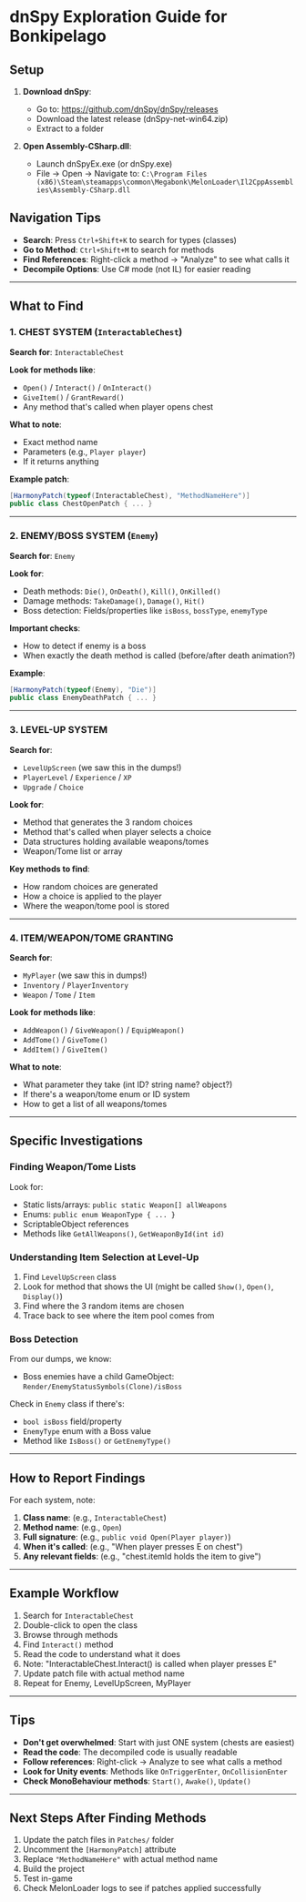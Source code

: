 # dnSpy Exploration Guide for Bonkipelago

## Setup

1. **Download dnSpy**:
   - Go to: https://github.com/dnSpy/dnSpy/releases
   - Download the latest release (dnSpy-net-win64.zip)
   - Extract to a folder

2. **Open Assembly-CSharp.dll**:
   - Launch dnSpyEx.exe (or dnSpy.exe)
   - File → Open → Navigate to:
     `C:\Program Files (x86)\Steam\steamapps\common\Megabonk\MelonLoader\Il2CppAssemblies\Assembly-CSharp.dll`

## Navigation Tips

- **Search**: Press `Ctrl+Shift+K` to search for types (classes)
- **Go to Method**: `Ctrl+Shift+M` to search for methods
- **Find References**: Right-click a method → "Analyze" to see what calls it
- **Decompile Options**: Use C# mode (not IL) for easier reading

---

## What to Find

### 1. CHEST SYSTEM (`InteractableChest`)

**Search for**: `InteractableChest`

**Look for methods like**:
- `Open()` / `Interact()` / `OnInteract()`
- `GiveItem()` / `GrantReward()`
- Any method that's called when player opens chest

**What to note**:
- Exact method name
- Parameters (e.g., `Player player`)
- If it returns anything

**Example patch**:
```csharp
[HarmonyPatch(typeof(InteractableChest), "MethodNameHere")]
public class ChestOpenPatch { ... }
```

---

### 2. ENEMY/BOSS SYSTEM (`Enemy`)

**Search for**: `Enemy`

**Look for**:
- Death methods: `Die()`, `OnDeath()`, `Kill()`, `OnKilled()`
- Damage methods: `TakeDamage()`, `Damage()`, `Hit()`
- Boss detection: Fields/properties like `isBoss`, `bossType`, `enemyType`

**Important checks**:
- How to detect if enemy is a boss
- When exactly the death method is called (before/after death animation?)

**Example**:
```csharp
[HarmonyPatch(typeof(Enemy), "Die")]
public class EnemyDeathPatch { ... }
```

---

### 3. LEVEL-UP SYSTEM

**Search for**:
- `LevelUpScreen` (we saw this in the dumps!)
- `PlayerLevel` / `Experience` / `XP`
- `Upgrade` / `Choice`

**Look for**:
- Method that generates the 3 random choices
- Method that's called when player selects a choice
- Data structures holding available weapons/tomes
- Weapon/Tome list or array

**Key methods to find**:
- How random choices are generated
- How a choice is applied to the player
- Where the weapon/tome pool is stored

---

### 4. ITEM/WEAPON/TOME GRANTING

**Search for**:
- `MyPlayer` (we saw this in dumps!)
- `Inventory` / `PlayerInventory`
- `Weapon` / `Tome` / `Item`

**Look for methods like**:
- `AddWeapon()` / `GiveWeapon()` / `EquipWeapon()`
- `AddTome()` / `GiveTome()`
- `AddItem()` / `GiveItem()`

**What to note**:
- What parameter they take (int ID? string name? object?)
- If there's a weapon/tome enum or ID system
- How to get a list of all weapons/tomes

---

## Specific Investigations

### Finding Weapon/Tome Lists

Look for:
- Static lists/arrays: `public static Weapon[] allWeapons`
- Enums: `public enum WeaponType { ... }`
- ScriptableObject references
- Methods like `GetAllWeapons()`, `GetWeaponById(int id)`

### Understanding Item Selection at Level-Up

1. Find `LevelUpScreen` class
2. Look for method that shows the UI (might be called `Show()`, `Open()`, `Display()`)
3. Find where the 3 random items are chosen
4. Trace back to see where the item pool comes from

### Boss Detection

From our dumps, we know:
- Boss enemies have a child GameObject: `Render/EnemyStatusSymbols(Clone)/isBoss`

Check in `Enemy` class if there's:
- `bool isBoss` field/property
- `EnemyType` enum with a Boss value
- Method like `IsBoss()` or `GetEnemyType()`

---

## How to Report Findings

For each system, note:

1. **Class name**: (e.g., `InteractableChest`)
2. **Method name**: (e.g., `Open`)
3. **Full signature**: (e.g., `public void Open(Player player)`)
4. **When it's called**: (e.g., "When player presses E on chest")
5. **Any relevant fields**: (e.g., "chest.itemId holds the item to give")

---

## Example Workflow

1. Search for `InteractableChest`
2. Double-click to open the class
3. Browse through methods
4. Find `Interact()` method
5. Read the code to understand what it does
6. Note: "InteractableChest.Interact() is called when player presses E"
7. Update patch file with actual method name
8. Repeat for Enemy, LevelUpScreen, MyPlayer

---

## Tips

- **Don't get overwhelmed**: Start with just ONE system (chests are easiest)
- **Read the code**: The decompiled code is usually readable
- **Follow references**: Right-click → Analyze to see what calls a method
- **Look for Unity events**: Methods like `OnTriggerEnter`, `OnCollisionEnter`
- **Check MonoBehaviour methods**: `Start()`, `Awake()`, `Update()`

---

## Next Steps After Finding Methods

1. Update the patch files in `Patches/` folder
2. Uncomment the `[HarmonyPatch]` attribute
3. Replace `"MethodNameHere"` with actual method name
4. Build the project
5. Test in-game
6. Check MelonLoader logs to see if patches applied successfully
